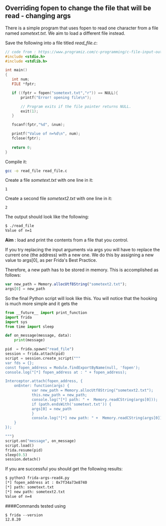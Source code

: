 ## Overriding fopen to change the file that will be read - changing args

There is a simple program that uses fopen to read one character from a file named *sometext.txt*. We aim to load a different file instead. 

Save the following into a file titled *read_file.c*:

```c
// code from : https://www.programiz.com/c-programming/c-file-input-output
#include <stdio.h>
#include <stdlib.h>

int main()
{
   int num;
   FILE *fptr;

   if ((fptr = fopen("sometext.txt","r")) == NULL){
       printf("Error! opening file\n");

       // Program exits if the file pointer returns NULL.
       exit(1);
   }

   fscanf(fptr,"%d", &num);

   printf("Value of n=%d\n", num);
   fclose(fptr); 
  
   return 0;
}
```
Compile it:

```bash
gcc -o read_file read_file.c
```

Create a file *sometext.txt* with one line in it:
```
1
```

Create a second file *sometext2.txt* with one line in it:
```
2
```

The output should look like the following: 

```bash
$ ./read_file 
Value of n=1
```

**Aim** : load and print the contents from a file that you control. 

If you try replacing the input arguments via args you will have to replace the current one (the address) with a new one. We do this by assigning a new value to args[0], as per Frida's Best Practice. 

Therefore, a new path has to be stored in memory. This is accomplished as follows:

```js
var new_path = Memory.allocUtf8String("sometext2.txt");
args[0] = new_path
```

So the final Python script will look like this. You will notice that the hooking is much more simple and it gets the  

```python
from __future__ import print_function
import frida
import sys
from time import sleep

def on_message(message, data):
    print(message)

pid  = frida.spawn("read_file")
session = frida.attach(pid)
script = session.create_script("""
var fds = {};
const fopen_address = Module.findExportByName(null, 'fopen');
console.log("[*] fopen_address at : " + fopen_address);

Interceptor.attach(fopen_address, {
    onEnter: function(args) {
            var new_path = Memory.allocUtf8String("sometext2.txt");
            this.new_path = new_path;
            console.log("[*] path: " +  Memory.readCString(args[0]));
            if (path.endsWith('sometext.txt')) {
            args[0] = new_path
            }
            console.log("[*] new path: " +  Memory.readCString(args[0]));
    }
});

""")
script.on("message", on_message)
script.load()
frida.resume(pid)
sleep(0.5)
session.detach()
```

If you are successful you should get the following results:

```bash
$ python3 frida-args-read4.py 
[*] fopen_address at : 0x7f34a73e8740
[*] path: sometext.txt
[*] new path: sometext2.txt
Value of n=4
```


####Commands tested using 

```
$ frida --version
12.8.20
```
